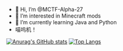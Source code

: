 - 👋 Hi, I’m @MCTF-Alpha-27
- 👀 I’m interested in Minecraft mods
- 🌱 I’m currently learning Java and Python
- 喵呜机！

[![Anurag's GitHub stats](https://github-readme-stats.vercel.app/api?username=MCTF-Alpha-27&show_icons=true&theme=dracula)](https://github.com/anuraghazra/github-readme-stats)
[![Top Langs](https://github-readme-stats.vercel.app/api/top-langs/?username=MCTF-Alpha-27)](https://github.com/anuraghazra/github-readme-stats)
